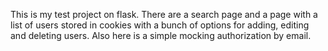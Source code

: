 This is my test project on flask. There are a search page and a page with a list of users stored in cookies with a bunch of options for adding, editing and deleting users. Also here is a simple mocking authorization by email. 
